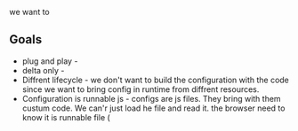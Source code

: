 we want to 

## Goals

* plug and play - 
* delta only - 
* Diffrent lifecycle - we don't want to build the configuration with the code since we want to bring config in runtime from diffrent resources.
* Configuration is runnable js - configs are js files. They bring with them custum code. We can'r just load he file and read it. the browser need to know it is runnable file (<script>) ;




## config with webpack:

### require()
https://webpack.js.org/guides/dependency-management/
**no - it is still need to be in build time**

### import()
ES proposal: import() – dynamically importing ES modules
https://webpack.js.org/guides/migrating/#code-splitting-with-es2015
http://2ality.com/2017/01/import-operator.html
**no - it is still need to be in build time**

### alias
https://webpack.js.org/configuration/resolve/
**no - it is still need to be in build time**

### externals - as global var
https://webpack.js.org/configuration/externals/






